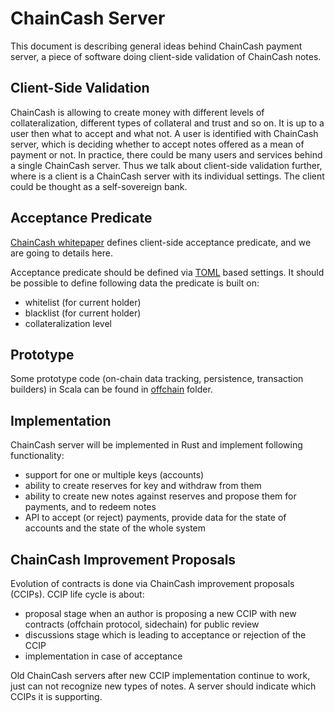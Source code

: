 # ChainCash Server 

This document is describing general ideas behind ChainCash payment server, a piece of software doing client-side 
validation of ChainCash notes. 

## Client-Side Validation

ChainCash is allowing to create money with different levels of collateralization, different types of collateral and 
trust and so on. It is up to a user then what to accept and what not. A user is identified with ChainCash server, which 
is deciding whether to accept notes offered as a mean of payment or not. In practice, there could be many users and 
services behind a single ChainCash server. Thus we talk about client-side validation further, where is a client is a 
ChainCash server with its individual settings. The client could be thought as a self-sovereign bank. 

## Acceptance Predicate

[ChainCash whitepaper](https://github.com/kushti/chaincash/blob/master/paper/chaincash.pdf) defines client-side 
acceptance predicate, and we are going to details here.

Acceptance predicate should be defined via [TOML](https://toml.io/en/) based settings. 
It should be possible to define following data the predicate is built on:

* whitelist (for current holder)
* blacklist (for current holder)
* collateralization level

## Prototype

Some prototype code (on-chain data tracking, persistence, transaction builders) in Scala can be found in [offchain](https://github.com/kushti/chaincash/tree/master/src/main/scala/chaincash/offchain)
folder. 

## Implementation

ChainCash server will be implemented in Rust and implement following functionality:

* support for one or multiple keys (accounts)
* ability to create reserves for key and withdraw from them
* ability to create new notes against reserves and propose them for payments, and to redeem notes
* API to accept (or reject) payments, provide data for the state of accounts and the state of the whole system

## ChainCash Improvement Proposals

Evolution of contracts is done via ChainCash improvement proposals (CCIPs). CCIP life cycle is about:

* proposal stage when an author is proposing a new CCIP with new contracts (offchain protocol, sidechain)
  for public review 
* discussions stage which is leading to acceptance or rejection of the CCIP
* implementation in case of acceptance

Old ChainCash servers after new CCIP implementation continue to work, just can not recognize new types of notes. A 
server should indicate which CCIPs it is supporting.
